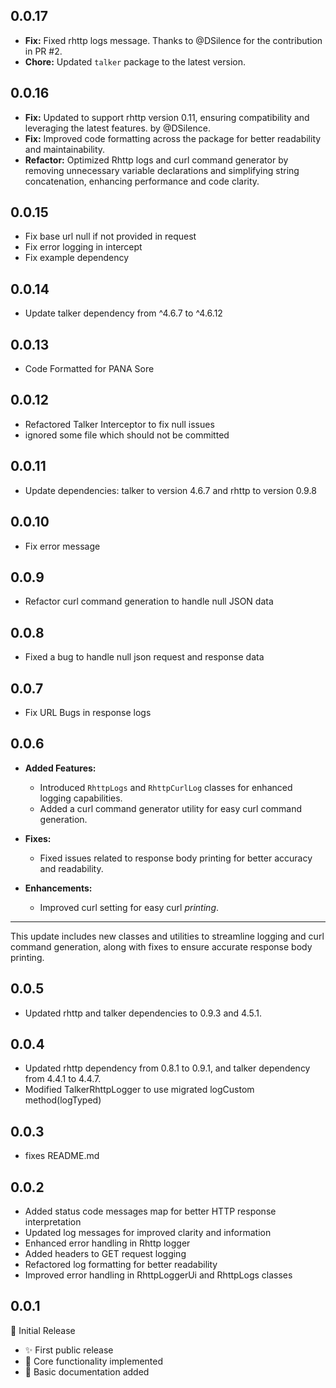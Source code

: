## 0.0.17

-   **Fix:** Fixed rhttp logs message. Thanks to @DSilence for the contribution in PR #2.
-   **Chore:** Updated `talker` package to the latest version.

## 0.0.16

-   **Fix:** Updated to support rhttp version 0.11, ensuring compatibility and leveraging the latest features.  by @DSilence.
-   **Fix:** Improved code formatting across the package for better readability and maintainability.
-   **Refactor:** Optimized Rhttp logs and curl command generator by removing unnecessary variable declarations and simplifying string concatenation, enhancing performance and code clarity.

## 0.0.15
- Fix base url null if not provided in request
- Fix error logging in intercept
- Fix example dependency

## 0.0.14
- Update talker dependency from ^4.6.7 to ^4.6.12

## 0.0.13
- Code Formatted for PANA Sore


## 0.0.12
- Refactored Talker Interceptor to fix null issues
- ignored some file which should not be committed

## 0.0.11
- Update dependencies: talker to version 4.6.7 and rhttp to version 0.9.8


## 0.0.10
- Fix error message


## 0.0.9
- Refactor curl command generation to handle null JSON data

## 0.0.8
- Fixed a bug to handle null json request and response data

## 0.0.7
- Fix URL Bugs in response logs

## 0.0.6
- **Added Features:**
  - Introduced `RhttpLogs` and `RhttpCurlLog` classes for enhanced logging capabilities.
  - Added a curl command generator utility for easy curl command generation.

- **Fixes:**
  - Fixed issues related to response body printing for better accuracy and readability.

- **Enhancements:**
  - Improved curl setting for easy curl *printing*.

---

This update includes new classes and utilities to streamline logging and curl command generation, along with fixes to ensure accurate response body printing.

## 0.0.5
- Updated rhttp and talker dependencies to 0.9.3 and 4.5.1.


## 0.0.4

- Updated rhttp dependency from 0.8.1 to 0.9.1, and talker dependency from 4.4.1 to 4.4.7.
- Modified TalkerRhttpLogger to use migrated logCustom method(logTyped)


## 0.0.3

- fixes README.md


## 0.0.2

- Added status code messages map for better HTTP response interpretation
- Updated log messages for improved clarity and information
- Enhanced error handling in Rhttp logger
- Added headers to GET request logging
- Refactored log formatting for better readability
- Improved error handling in RhttpLoggerUi and RhttpLogs classes


## 0.0.1

🎉 Initial Release

- ✨ First public release
- 🚀 Core functionality implemented
- 📝 Basic documentation added